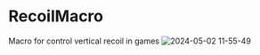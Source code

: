 # RecoilMacro
 Macro for control vertical recoil in games
![2024-05-02 11-55-49](https://github.com/rtxvrr/RecoilMacro/assets/53102064/d383039c-a6c2-48a7-94bd-84c005becc15)

